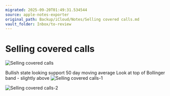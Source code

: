 ```yaml
---
migrated: 2025-09-20T01:49:31.534544
source: apple-notes-exporter
original_path: Backup/iCloud/Notes/Selling covered calls.md
vault_folder: Inbox/to-review
---
```

# Selling covered calls 
![Selling covered calls](images/Selling%20covered%20calls.jpeg)

Bullish state looking support 50 day moving average 
Look at top of Bollinger band - slightly above 
![Selling covered calls-1](images/Selling%20covered%20calls-1.jpeg)

![Selling covered calls-2](images/Selling%20covered%20calls-2.jpeg)


